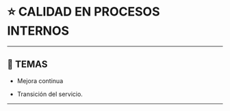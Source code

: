 # :star: CALIDAD EN PROCESOS INTERNOS

---

## :book: TEMAS

- Mejora continua

- Transición del servicio.

---